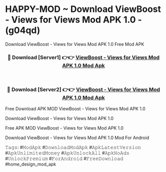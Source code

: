 # HAPPY-MOD ~ Download ViewBoost - Views for Views Mod APK 1.0 - (g04qd)
Download ViewBoost - Views for Views Mod APK 1.0 Free Mod APK

<div align="center">
<h3>🔴 Download [Server1] 👉👉 <a href="https://apk-comot.site?title=ViewBoost_-_Views_for_Views_Mod_APK_1.0">ViewBoost - Views for Views Mod APK 1.0 Mod Apk</a></h3><br>

<h3>🔴 Download [Server2] 👉👉 <a href="https://apk-comot.site?title=ViewBoost_-_Views_for_Views_Mod_APK_1.0">ViewBoost - Views for Views Mod APK 1.0 Mod Apk</a></h3>
</div>


Free Download APK MOD ViewBoost - Views for Views Mod APK 1.0

Download ViewBoost - Views for Views Mod APK 1.0 

Free APK MOD ViewBoost - Views for Views Mod APK 1.0 

Download ViewBoost - Views for Views Mod APK 1.0 Mod For Android

𝚃𝚊𝚐𝚜: #𝙼𝚘𝚍𝙰𝚙𝚔 #𝙳𝚘𝚠𝚗𝚕𝚘𝚊𝚍𝙼𝚘𝚍𝙰𝚙𝚔 #𝙰𝚙𝚔𝙻𝚊𝚝𝚎𝚜𝚝𝚅𝚎𝚛𝚜𝚒𝚘𝚗 #𝙰𝚙𝚔𝚄𝚗𝚕𝚒𝚖𝚒𝚝𝚎𝚍𝙼𝚘𝚗𝚎𝚢 #𝙰𝚙𝚔𝚄𝚗𝚕𝚘𝚌𝚔𝙰𝚕𝚕 #𝙰𝚙𝚔𝙽𝚘𝙰𝚍𝚜 #𝚄𝚗𝚕𝚘𝚌𝚔𝙿𝚛𝚎𝚖𝚒𝚞𝚖 #𝙵𝚘𝚛𝙰𝚗𝚍𝚛𝚘𝚒𝚍 #𝙵𝚛𝚎𝚎𝙳𝚘𝚠𝚗𝚕𝚘𝚊𝚍 #home_design_mod_apk